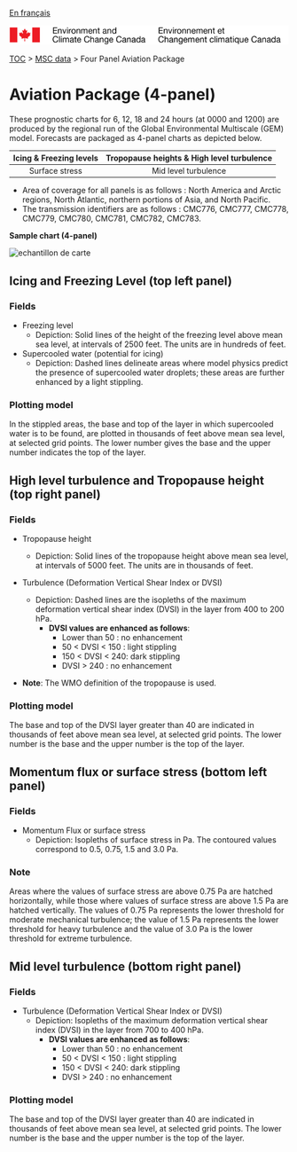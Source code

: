 [En français](aviation-package_fr.md)

![ECCC logo](../../img_eccc-logo.png)

[TOC](../../readme_en.md) > [MSC data](../readme_en.md) > Four Panel Aviation Package 


# Aviation Package (4-panel)

These prognostic charts for 6, 12, 18 and 24 hours (at 0000 and 1200) are produced by the regional run of the Global Environmental Multiscale (GEM) model. Forecasts are packaged as 4-panel charts as depicted below.

| Icing & Freezing levels  |  Tropopause heights & High level turbulence |
|:--------------------------------:|:-------------------------------------------------------:|
| Surface stress   |  Mid level turbulence |

* Area of coverage for all panels is as follows : North America and Arctic regions, North Atlantic, northern portions of Asia, and North Pacific.
* The transmission identifiers are as follows : CMC776, CMC777, CMC778, CMC779, CMC780, CMC781, CMC782, CMC783.

__Sample chart (4-panel)__

![echantillon de carte](http://collaboration.cmc.ec.gc.ca/cmc/cmos/public_doc/msc-data/nwp_rdps/samples_products/difax_reg_prog_aviation-package.gif)

## Icing and Freezing Level (top left panel)

### Fields 

* Freezing level
    * Depiction: Solid lines of the height of the freezing level above mean sea level, at intervals of 2500 feet. The units are in hundreds of feet.
* Supercooled water (potential for icing)
    * Depiction: Dashed lines delineate areas where model physics predict the presence of supercooled water droplets; these areas are further enhanced by a light stippling.

### Plotting model

In the stippled areas, the base and top of the layer in which supercooled water is to be found, are plotted in thousands of feet above mean sea level, at selected grid points. The lower number gives the base and the upper number indicates the top of the layer.

## High level turbulence and Tropopause height (top right panel)

### Fields

* Tropopause height
    * Depiction: Solid lines of the tropopause height above mean sea level, at intervals of 5000 feet. The units are in thousands of feet.
* Turbulence (Deformation Vertical Shear Index or DVSI)
    * Depiction: Dashed lines are the isopleths of the maximum deformation vertical shear index (DVSI) in the layer from 400 to 200 hPa.
        *  __DVSI values are enhanced as follows__:
            * Lower than 50 : no enhancement 
            * 50 < DVSI < 150 : light stippling 
            * 150 < DVSI < 240: dark stippling 
            * DVSI > 240 : no enhancement

* __Note__: The WMO definition of the tropopause is used.

### Plotting model

The base and top of the DVSI layer greater than 40 are indicated in thousands of feet above mean sea level, at selected grid points. The lower number is the base and the upper number is the top of the layer.


## Momentum flux or surface stress (bottom left panel)

### Fields

* Momentum Flux or surface stress
    * Depiction: Isopleths of surface stress in Pa. The contoured values correspond to 0.5, 0.75, 1.5 and 3.0 Pa. 
    
### Note

Areas where the values of surface stress are above 0.75 Pa are hatched horizontally, while those where values of surface stress are above 1.5 Pa are hatched vertically. The values of 0.75 Pa represents the lower threshold for moderate mechanical turbulence; the value of 1.5 Pa represents the lower threshold for heavy turbulence and the value of 3.0 Pa is the lower threshold for extreme turbulence. 


## Mid level turbulence (bottom right panel)

### Fields

* Turbulence (Deformation Vertical Shear Index or DVSI)
    * Depiction: Isopleths of the maximum deformation vertical shear index (DVSI) in the layer from 700 to 400 hPa.
        * __DVSI values are enhanced as follows__:
             * Lower than 50 : no enhancement
             * 50 < DVSI < 150 : light stippling
             * 150 < DVSI < 240: dark stippling
             * DVSI > 240 : no enhancement
             
### Plotting model

The base and top of the DVSI layer greater than 40 are indicated in thousands of feet above mean sea level, at selected grid points. The lower number is the base and the upper number is the top of the layer.


